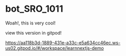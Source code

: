 # bot_SRO_1011
Woah!, this is very cool!

view this version in gitpod! 

https://aa118b3d-1889-431e-a33c-e5a634cc46ec.ws-us02.gitpod.io/#/workspace/learnnextjs-demo
